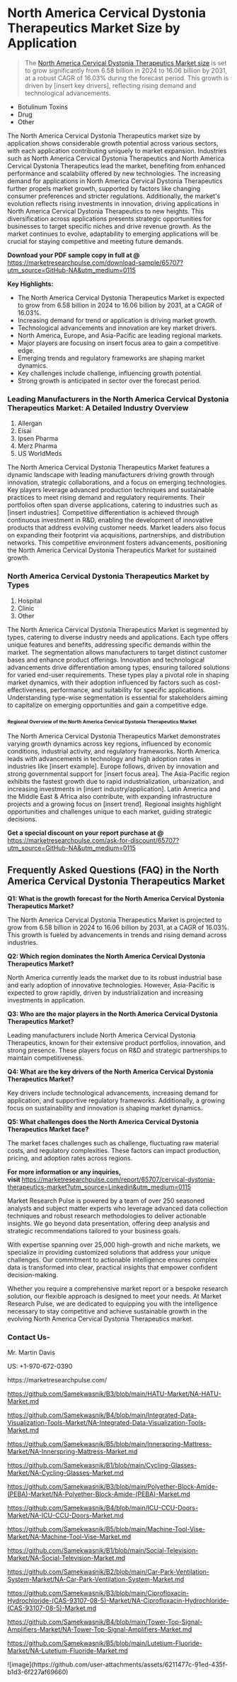<h1>North America Cervical Dystonia Therapeutics Market&nbsp;Size by Application</h1><blockquote><p>The <a href="https://marketresearchpulse.com/download-sample/65707?utm_source=GitHub-NA&amp;utm_medium=0115">North America Cervical Dystonia Therapeutics Market size</a> is set to grow significantly from 6.58 billion in 2024 to 16.06 billion by 2031, at a robust CAGR of 16.03% during the forecast period. This growth is driven by [insert key drivers], reflecting rising demand and technological advancements.</p></blockquote><ul><li>Botulinum Toxins<li> Drug<li> Other</li></ul><p>The North America Cervical Dystonia Therapeutics market size by application shows considerable growth potential across various sectors, with each application contributing uniquely to market expansion. Industries such as North America Cervical Dystonia Therapeutics and North America Cervical Dystonia Therapeutics lead the market, benefiting from enhanced performance and scalability offered by new technologies. The increasing demand for applications in North America Cervical Dystonia Therapeutics further propels market growth, supported by factors like changing consumer preferences and stricter regulations. Additionally, the market's evolution reflects rising investments in innovation, driving applications in North America Cervical Dystonia Therapeutics to new heights. This diversification across applications presents strategic opportunities for businesses to target specific niches and drive revenue growth. As the market continues to evolve, adaptability to emerging applications will be crucial for staying competitive and meeting future demands.</p><p><strong>Download your PDF sample copy in full at @ </strong><a href="https://marketresearchpulse.com/download-sample/65707?utm_source=GitHub-NA&amp;utm_medium=0115">https://marketresearchpulse.com/download-sample/65707?utm_source=GitHub-NA&amp;utm_medium=0115</a></p><p><strong>Key Highlights: </strong></p><ul><li>The North America Cervical Dystonia Therapeutics Market is expected to grow from 6.58 billion in 2024 to 16.06 billion by 2031, at a CAGR of 16.03%.</li><li>Increasing demand for trend or application is driving market growth.</li><li>Technological advancements and innovation are key market drivers.</li><li>North America, Europe, and Asia-Pacific are leading regional markets.</li><li>Major players are focusing on insert focus area to gain a competitive edge.</li><li>Emerging trends and regulatory frameworks are shaping market dynamics.</li><li>Key challenges include challenge, influencing growth potential.</li><li>Strong growth is anticipated in sector over the forecast period.</li></ul><h3>Leading Manufacturers in the North America Cervical Dystonia Therapeutics Market: A Detailed Industry Overview</h3><ol><li>Allergan</li><li>Eisai</li><li>Ipsen Pharma</li><li>Merz Pharma</li><li>US WorldMeds</li></ol><div class="flex max-w-full flex-col flex-grow"><div class="min-h-8 text-message flex w-full flex-col items-end gap-2 whitespace-normal break-words [.text-message+&amp;]:mt-5" dir="auto" data-message-author-role="assistant" data-message-id="fd8432e4-4910-450d-b182-61b7bfb0a01f" data-message-model-slug="gpt-4o"><div class="flex w-full flex-col gap-1 empty:hidden first:pt-[3px]"><div class="markdown prose w-full break-words dark:prose-invert light"><p>The North America Cervical Dystonia Therapeutics Market features a dynamic landscape with leading manufacturers driving growth through innovation, strategic collaborations, and a focus on emerging technologies. Key players leverage advanced production techniques and sustainable practices to meet rising demand and regulatory requirements. Their portfolios often span diverse applications, catering to industries such as [insert industries]. Competitive differentiation is achieved through continuous investment in R&amp;D, enabling the development of innovative products that address evolving customer needs. Market leaders also focus on expanding their footprint via acquisitions, partnerships, and distribution networks. This competitive environment fosters advancements, positioning the North America Cervical Dystonia Therapeutics Market for sustained growth.</p></div></div></div></div><h3>North America Cervical Dystonia Therapeutics Market by Types</h3><ol><li>Hospital<li> Clinic<li> Other</li></ol><div class="flex max-w-full flex-col flex-grow"><div class="min-h-8 text-message flex w-full flex-col items-end gap-2 whitespace-normal break-words [.text-message+&amp;]:mt-5" dir="auto" data-message-author-role="assistant" data-message-id="084470be-0bb7-4664-bddf-5156b4f41249" data-message-model-slug="gpt-4o-mini"><div class="flex w-full flex-col gap-1 empty:hidden first:pt-[3px]"><div class="markdown prose w-full break-words dark:prose-invert light"><p>The North America Cervical Dystonia Therapeutics Market is segmented by types, catering to diverse industry needs and applications. Each type offers unique features and benefits, addressing specific demands within the market. The segmentation allows manufacturers to target distinct customer bases and enhance product offerings. Innovation and technological advancements drive differentiation among types, ensuring tailored solutions for varied end-user requirements. These types play a pivotal role in shaping market dynamics, with their adoption influenced by factors such as cost-effectiveness, performance, and suitability for specific applications. Understanding type-wise segmentation is essential for stakeholders aiming to capitalize on emerging opportunities and gain a competitive edge.</p></div></div></div></div><h3><span style="font-size: 11px;">Regional Overview of the North America Cervical Dystonia Therapeutics Market</span></h3><div class="flex max-w-full flex-col flex-grow"><div class="min-h-8 text-message flex w-full flex-col items-end gap-2 whitespace-normal break-words [.text-message+&amp;]:mt-5" dir="auto" data-message-author-role="assistant" data-message-id="e9038762-ce64-4e30-91c9-9bd413514231" data-message-model-slug="gpt-4o-mini"><div class="flex w-full flex-col gap-1 empty:hidden first:pt-[3px]"><div class="markdown prose w-full break-words dark:prose-invert light"><p>The North America Cervical Dystonia Therapeutics Market demonstrates varying growth dynamics across key regions, influenced by economic conditions, industrial activity, and regulatory frameworks. North America leads with advancements in technology and high adoption rates in industries like [insert example]. Europe follows, driven by innovation and strong governmental support for [insert focus area]. The Asia-Pacific region exhibits the fastest growth due to rapid industrialization, urbanization, and increasing investments in [insert industry/application]. Latin America and the Middle East &amp; Africa also contribute, with expanding infrastructure projects and a growing focus on [insert trend]. Regional insights highlight opportunities and challenges unique to each market, guiding strategic decisions.</p></div></div></div></div><p><strong>Get a special discount on your report purchase at @ </strong><a href="https://marketresearchpulse.com/ask-for-discount/65707?utm_source=GitHub-NA&amp;utm_medium=0115">https://marketresearchpulse.com/ask-for-discount/65707?utm_source=GitHub-NA&amp;utm_medium=0115</a></p><h2>Frequently Asked Questions (FAQ) in the North America Cervical Dystonia Therapeutics Market</h2><p><strong>Q1: What is the growth forecast for the North America Cervical Dystonia Therapeutics Market?</strong></p><p>The North America Cervical Dystonia Therapeutics Market is projected to grow from 6.58 billion in 2024 to 16.06 billion by 2031, at a CAGR of 16.03%. This growth is fueled by advancements in trends and rising demand across industries.</p><p><strong>Q2: Which region dominates the North America Cervical Dystonia Therapeutics Market?</strong></p><p>North America currently leads the market due to its robust industrial base and early adoption of innovative technologies. However, Asia-Pacific is expected to grow rapidly, driven by industrialization and increasing investments in application.</p><p><strong>Q3: Who are the major players in the North America Cervical Dystonia Therapeutics Market?</strong></p><p>Leading manufacturers include North America Cervical Dystonia Therapeutics, known for their extensive product portfolios, innovation, and strong presence. These players focus on R&amp;D and strategic partnerships to maintain competitiveness.</p><p><strong>Q4: What are the key drivers of the North America Cervical Dystonia Therapeutics Market?</strong></p><p>Key drivers include technological advancements, increasing demand for application, and supportive regulatory frameworks. Additionally, a growing focus on sustainability and innovation is shaping market dynamics.</p><p><strong>Q5: What challenges does the North America Cervical Dystonia Therapeutics Market face?</strong></p><p>The market faces challenges such as challenge, fluctuating raw material costs, and regulatory complexities. These factors can impact production, pricing, and adoption rates across regions.</p><p><strong>For more information or any inquiries, visit&nbsp;</strong><a href="https://marketresearchpulse.com/report/65707/cervical-dystonia-therapeutics-market?utm_source=Linkedin&utm_medium=0115">https://marketresearchpulse.com/report/65707/cervical-dystonia-therapeutics-market?utm_source=Linkedin&utm_medium=0115</a></p><p>Market Research Pulse is powered by a team of over 250 seasoned analysts and subject matter experts who leverage advanced data collection techniques and robust research methodologies to deliver actionable insights. We go beyond data presentation, offering deep analysis and strategic recommendations tailored to your business goals.</p><p>With expertise spanning over 25,000 high-growth and niche markets, we specialize in providing customized solutions that address your unique challenges. Our commitment to actionable intelligence ensures complex data is transformed into clear, practical insights that empower confident decision-making.</p><p>Whether you require a comprehensive market report or a bespoke research solution, our flexible approach is designed to meet your needs. At Market Research Pulse, we are dedicated to equipping you with the intelligence necessary to stay competitive and achieve sustainable growth in the evolving North America Cervical Dystonia Therapeutics market.</p><h3><strong>Contact Us-</strong></h3><p>Mr. Martin Davis</p><p>US: +1-970-672-0390</p><p>https://marketresearchpulse.com/</p><p><a href="https://github.com/Samekwasnik/B3/blob/main/HATU-Market/NA-HATU-Market.md">https://github.com/Samekwasnik/B3/blob/main/HATU-Market/NA-HATU-Market.md</a></p><p><a href="https://github.com/Samekwasnik/B4/blob/main/Integrated-Data-Visualization-Tools-Market/NA-Integrated-Data-Visualization-Tools-Market.md">https://github.com/Samekwasnik/B4/blob/main/Integrated-Data-Visualization-Tools-Market/NA-Integrated-Data-Visualization-Tools-Market.md</a></p><p><a href="https://github.com/Samekwasnik/B5/blob/main/Innerspring-Mattress-Market/NA-Innerspring-Mattress-Market.md">https://github.com/Samekwasnik/B5/blob/main/Innerspring-Mattress-Market/NA-Innerspring-Mattress-Market.md</a></p><p><a href="https://github.com/Samekwasnik/B1/blob/main/Cycling-Glasses-Market/NA-Cycling-Glasses-Market.md">https://github.com/Samekwasnik/B1/blob/main/Cycling-Glasses-Market/NA-Cycling-Glasses-Market.md</a></p><p><a href="https://github.com/Samekwasnik/B3/blob/main/Polyether-Block-Amide-(PEBA)-Market/NA-Polyether-Block-Amide-(PEBA)-Market.md">https://github.com/Samekwasnik/B3/blob/main/Polyether-Block-Amide-(PEBA)-Market/NA-Polyether-Block-Amide-(PEBA)-Market.md</a></p><p><a href="https://github.com/Samekwasnik/B4/blob/main/ICU-CCU-Doors-Market/NA-ICU-CCU-Doors-Market.md">https://github.com/Samekwasnik/B4/blob/main/ICU-CCU-Doors-Market/NA-ICU-CCU-Doors-Market.md</a></p><p><a href="https://github.com/Samekwasnik/B5/blob/main/Machine-Tool-Vise-Market/NA-Machine-Tool-Vise-Market.md">https://github.com/Samekwasnik/B5/blob/main/Machine-Tool-Vise-Market/NA-Machine-Tool-Vise-Market.md</a></p><p><a href="https://github.com/Samekwasnik/B1/blob/main/Social-Television-Market/NA-Social-Television-Market.md">https://github.com/Samekwasnik/B1/blob/main/Social-Television-Market/NA-Social-Television-Market.md</a></p><p><a href="https://github.com/Samekwasnik/B2/blob/main/Car-Park-Ventilation-System-Market/NA-Car-Park-Ventilation-System-Market.md">https://github.com/Samekwasnik/B2/blob/main/Car-Park-Ventilation-System-Market/NA-Car-Park-Ventilation-System-Market.md</a></p><p><a href="https://github.com/Samekwasnik/B3/blob/main/Ciprofloxacin-Hydrochloride-(CAS-93107-08-5)-Market/NA-Ciprofloxacin-Hydrochloride-(CAS-93107-08-5)-Market.md">https://github.com/Samekwasnik/B3/blob/main/Ciprofloxacin-Hydrochloride-(CAS-93107-08-5)-Market/NA-Ciprofloxacin-Hydrochloride-(CAS-93107-08-5)-Market.md</a></p><p><a href="https://github.com/Samekwasnik/B4/blob/main/Tower-Top-Signal-Amplifiers-Market/NA-Tower-Top-Signal-Amplifiers-Market.md">https://github.com/Samekwasnik/B4/blob/main/Tower-Top-Signal-Amplifiers-Market/NA-Tower-Top-Signal-Amplifiers-Market.md</a></p><p><a href="https://github.com/Samekwasnik/B5/blob/main/Lutetium-Fluoride-Market/NA-Lutetium-Fluoride-Market.md">https://github.com/Samekwasnik/B5/blob/main/Lutetium-Fluoride-Market/NA-Lutetium-Fluoride-Market.md</a></p>
![image](https://github.com/user-attachments/assets/6211477c-91ed-435f-b1d3-6f227af69660)
